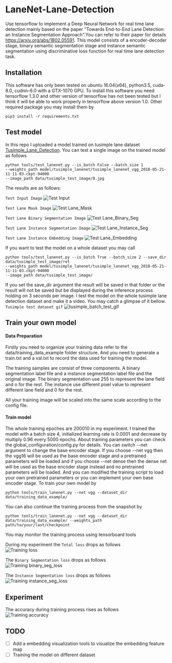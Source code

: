 # LaneNet-Lane-Detection
Use tensorflow to implement a Deep Neural Network for real time lane detection mainly based on the paper "Towards 
End-to-End Lane Detection: an Instance Segmentation Approach".You can 
refer to their paper for details https://arxiv.org/abs/1802.05591. 
This model consists of a encoder-decoder stage, binary semantic segmentation stage and instance semantic segmentation 
using discriminative loss function for real time lane detection task.

## Installation
This software has only been tested on ubuntu 16.04(x64), python3.5, cuda-8.0, cudnn-6.0 with a GTX-1070 GPU. 
To install this software you need tensorflow 1.3.0 and other version of tensorflow has not been tested but I think 
it will be able to work properly in tensorflow above version 1.0. Other required package you may install them by

```
pip3 install -r requirements.txt
```

## Test model
In this repo I uploaded a model trained on tusimple lane dataset [Tusimple_Lane_Detection](http://benchmark.tusimple.ai/#/). 
You can test a single image on the trained model as follows

```
python tools/test_lanenet.py --is_batch False --batch_size 1 
--weights_path model/tusimple_lanenet/tusimple_lanenet_vgg_2018-05-21-11-11-03.ckpt-94000 
--image_path data/tusimple_test_image/0.jpg
```
The results are as follows:

`Test Input Image`
![Test Input](https://github.com/TJCVRS/lanenet-lane-detection/blob/master/data/tusimple_test_image/0.jpg)

`Test Lane Mask Image`
![Test Lane_Mask](https://github.com/TJCVRS/lanenet-lane-detection/blob/master/data/source_image/lanenet_mask_result.png)

`Test Lane Binary Segmentation Image`
![Test Lane_Binary_Seg](https://github.com/TJCVRS/lanenet-lane-detection/blob/master/data/source_image/lanenet_binary_seg.png)

`Test Lane Instance Segmentation Image`
![Test Lane_Instance_Seg](https://github.com/TJCVRS/lanenet-lane-detection/blob/master/data/source_image/lanenet_instance_seg.png)

`Test Lane Instance Embedding Image`
![Test Lane_Embedding](https://github.com/TJCVRS/lanenet-lane-detection/blob/master/data/source_image/lanenet_embedding.png)

If you want to test the model on a whole dataset you may call
```
python tools/test_lanenet.py --is_batch True --batch_size 2 --save_dir data/tusimple_test_image/ret 
--weights_path model/tusimple_lanenet/tusimple_lanenet_vgg_2018-05-21-11-11-03.ckpt-94000 
--image_path data/tusimple_test_image/
```
If you set the save_dir argument the result will be saved in that folder or the result will not be saved but be 
displayed during the inference process holding on 3 seconds per image. I test the model on the whole tusimple lane 
detection dataset and make it a video. You may catch a glimpse of it bellow.
`Tusimple test dataset gif`
![tusimple_batch_test_gif](https://github.com/TJCVRS/lanenet-lane-detection/blob/master/data/source_image/lanenet_batch_test.gif)

## Train your own model
#### Data Preparation
Firstly you need to organize your training data refer to the data/training_data_example folder structure. And you need 
to generate a train.txt and a val.txt to record the data used for training the model. 

The training samples are consist of three components. A binary segmentation label file and a instance segmentation label
file and the original image. The binary segmentation use 255 to represent the lane field and o for the rest. The 
instance use different pixel value to represent different lane field and 0 for the rest.

All your training image will be scaled into the same scale according to the config file.

#### Train model
The whole training epoches are 200010 in my experiment. I trained the model with a batch size 4, initialized learning 
rate is 0.0001 and decrease by multiply 0.96 every 5000 epochs. About training parameters you can check the 
global_configuration/config.py for details. You can switch --net argument to change the base encoder stage. If you 
choose --net vgg then the vgg16 will be used as the base encoder stage and a pretrained parameters will be loaded and if
you choose --net dense then the dense net will be used as the base encoder stage instead and no pretrained parameters 
will be loaded. And you can modified the training script to load your own pretrained parameters or you can implement 
your own base encoder stage. To train your own model by

```
python tools/train_lanenet.py --net vgg --dataset_dir data/training_data_example/
```
You can also continue the training process from the snapshot by
```
python tools/train_lanenet.py --net vgg --dataset_dir data/training_data_example/ --weights_path path/to/your/last/checkpoint
```

You may monitor the training process using tensorboard tools

During my experiment the `Total loss` drops as follows  
![Training loss](https://github.com/TJCVRS/lanenet-lane-detection/blob/master/data/source_image/total_loss.png)

The `Binary Segmentation loss` drops as follows  
![Training binary_seg_loss](https://github.com/TJCVRS/lanenet-lane-detection/blob/master/data/source_image/binary_seg_loss.png)

The `Instance Segmentation loss` drops as follows  
![Training instance_seg_loss](https://github.com/TJCVRS/lanenet-lane-detection/blob/master/data/source_image/instance_seg_loss.png)

## Experiment
The accuracy during training process rises as follows  
![Training accuracy](https://github.com/TJCVRS/lanenet-lane-detection/blob/master/data/source_image/accuracy.png)

## TODO
- [ ] Add a embedding visualization tools to visualize the embedding feature map
- [ ] Training the model on different dataset
